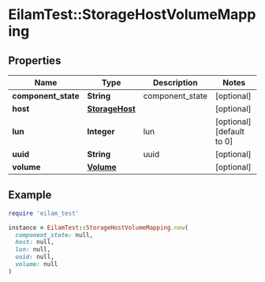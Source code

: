 # EilamTest::StorageHostVolumeMapping

## Properties

| Name | Type | Description | Notes |
| ---- | ---- | ----------- | ----- |
| **component_state** | **String** | component_state | [optional] |
| **host** | [**StorageHost**](StorageHost.md) |  | [optional] |
| **lun** | **Integer** | lun | [optional][default to 0] |
| **uuid** | **String** | uuid | [optional] |
| **volume** | [**Volume**](Volume.md) |  | [optional] |

## Example

```ruby
require 'eilam_test'

instance = EilamTest::StorageHostVolumeMapping.new(
  component_state: null,
  host: null,
  lun: null,
  uuid: null,
  volume: null
)
```

